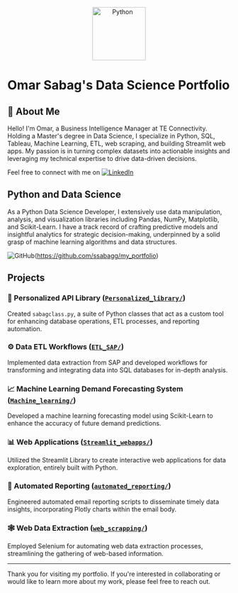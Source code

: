 <p align="center">
  <img alt="Python" src="https://upload.wikimedia.org/wikipedia/commons/c/c3/Python-logo-notext.svg" width="120" height="120" />
</p>

# Omar Sabag's Data Science Portfolio

##  :bust_in_silhouette: About Me

Hello! I'm Omar, a Business Intelligence Manager at TE Connectivity. Holding a Master's degree in Data Science, I specialize in Python, SQL, Tableau, Machine Learning, ETL, web scraping, and building Streamlit web apps. My passion is in turning complex datasets into actionable insights and leveraging my technical expertise to drive data-driven decisions.

Feel free to connect with me on [![LinkedIn](https://img.shields.io/badge/LinkedIn-%230077B5.svg?logo=linkedin&logoColor=white)](https://linkedin.com/in/omarsabag) 

## Python and Data Science

As a Python Data Science Developer, I extensively use data manipulation, analysis, and visualization libraries including Pandas, NumPy, Matplotlib, and Scikit-Learn. I have a track record of crafting predictive models and insightful analytics for strategic decision-making, underpinned by a solid grasp of machine learning algorithms and data structures.

![GitHub](https://img.shields.io/badge/github-%23121011.svg?style=for-the-badge&logo=github&logoColor=white)(https://github.com/ssabagg/my_portfolio)
## Projects

   ### :snake: Personalized API Library ([`Personalized_library/`](https://github.com/ssabagg/my_portfolio/tree/main/Personalized_library))
   Created `sabagclass.py`, a suite of Python classes that act as a custom tool for enhancing database operations, ETL processes, and reporting automation. 

   ### :gear: Data ETL Workflows ([`ETL_SAP/`](https://github.com/ssabagg/my_portfolio/tree/main/ETL_SAP))
   Implemented data extraction from SAP and developed workflows for transforming and integrating data into SQL databases for in-depth analysis.

   ### :chart_with_upwards_trend: Machine Learning Demand Forecasting System ([`Machine_learning/`](https://github.com/ssabagg/my_portfolio/tree/main/Machine_learning))
   Developed a machine learning forecasting model using Scikit-Learn to enhance the accuracy of future demand predictions.

   ### :bar_chart: Web Applications ([`Streamlit_webapps/`](https://github.com/ssabagg/my_portfolio/tree/main/Streamlit_webapps))
   Utilized the Streamlit Library to create interactive web applications for data exploration, entirely built with Python.

   ### :envelope_with_arrow: Automated Reporting ([`automated_reporting/`](https://github.com/ssabagg/my_portfolio/tree/main/automated_reporting))
   Engineered automated email reporting scripts to disseminate timely data insights, incorporating Plotly charts within the email body.

   ### :spider_web: Web Data Extraction ([`web_scrapping/`](https://github.com/ssabagg/my_portfolio/tree/main/web_scrapping))
   Employed Selenium for automating web data extraction processes, streamlining the gathering of web-based information.

---

Thank you for visiting my portfolio. If you're interested in collaborating or would like to learn more about my work, please feel free to reach out.
